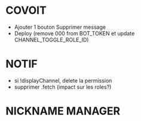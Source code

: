# COVOIT

- Ajouter 1 bouton Supprimer message
- Deploy (remove 000 from BOT_TOKEN et update CHANNEL_TOGGLE_ROLE_ID)


# NOTIF

- si !displayChannel, delete la permission
- supprimer .fetch (impact sur les roles?)

# NICKNAME MANAGER